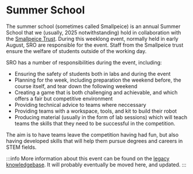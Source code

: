 # Summer School

The summer school (sometimes called Smallpeice) is an annual Summer School that we (usually, 2025 notwithstanding) hold in collaboration with the [Smallpeice Trust](https://www.smallpeicetrust.org.uk/). During this weeklong event, normally held in early August, SRO are responsible for the event. Staff from the Smallpeice trust ensure the welfare of students outside of the working day.

SRO has a number of responsibilities during the event, including:

- Ensuring the safety of students both in labs and during the event
- Planning for the week, including preparation the weekend before, the course itself, and tear down the following weekend
- Creating a game that is both challenging and achievable, and which offers a fair but competitive environment
- Providing technical advice to teams where neccessary
- Providing teams with a workspace, tools, and kit to build their robot
- Producing material (usually in the form of lab sessions) which will teach teams the skills that they need to be successful in the competition.

The aim is to have teams leave the competition having had fun, but also having developed skills that will help them pursue degrees and careers in STEM fields.

:::info
More information about this event can be found on the [legacy knowledgebase](https://kb.roboticsoutreach.org/events/smallpeice). It will probably eventually be moved here, and updated.
:::
